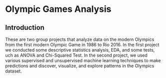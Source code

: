 # Olympic Games Analysis

## Introduction 

These are two group projects that analyze data on the modern Olympics from the first modern Olympic Game in 1986 to Rio 2016. In the first project we conducted some descriptive statistics analysis, EDA, and some tests, uch as ANOVA and Chi-Squared Test. In the second project, we used various supervised and unsupervised machine learning techniques to make predictions and discover, visualize, and explore patterns in the Olympics dataset. 

